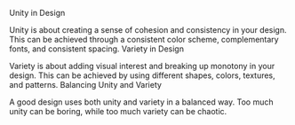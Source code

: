 Unity in Design

Unity is about creating a sense of cohesion and consistency in your design.
This can be achieved through a consistent color scheme, complementary fonts, and consistent spacing.
Variety in Design

Variety is about adding visual interest and breaking up monotony in your design.
This can be achieved by using different shapes, colors, textures, and patterns.
Balancing Unity and Variety

A good design uses both unity and variety in a balanced way.
Too much unity can be boring, while too much variety can be chaotic.